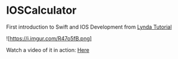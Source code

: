 # IOSCalculator

First introduction to Swift and IOS Development from [Lynda Tutorial](https://www.lynda.com/iOS-tutorials/Programming-Non-Programmers-iOS-11-Swift/642473-2.html)

![https://i.imgur.com/R47o5fB.png]

Watch a video of it in action: [Here](https://www.youtube.com/watch?v=agne1GJbsgg)
